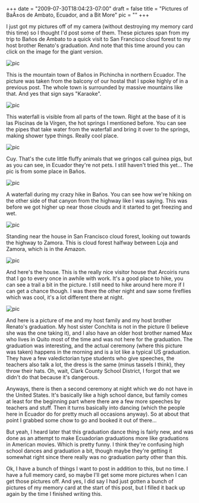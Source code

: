 
+++
date = "2009-07-30T18:04:23-07:00"
draft = false
title = "Pictures of BaÃ±os de Ambato, Ecuador, and a Bit More"
pic = ""
+++

<p>
    I just got my pictures off of my camera (without destroying my memory card this time) so I thought I'd post some of them.  These pictures span from my trip to Ba&ntilde;os de Ambato to a
    quick visit to San Francisco cloud forest to my host brother Renato's graduation.  And note that this time around you can click on the image for the giant version.
    </p>
 	 <img src = "http://www.justinmccandless.com/uploads/images/CIMG1833s.jpg" border = 0 alt = "pic" > 
  <p>
    This is the mountain town of Ba&ntilde;os in Pichincha in northern Ecuador.  The picture was taken from the balcony of our hostal that I spoke highly of in a previous post.
    The whole town is surrounded by massive mountains like that.  And yes that sign says "Karaoke".
    </p>
 <img src = "http://www.justinmccandless.com/uploads/images/CIMG1854s.jpg" border = 0 alt = "pic"> 
    <p>
    This waterfall is visible from all parts of the town.  Right at the base of it is las Piscinas de la V&iacute;rgen, the hot springs I mentioned before.  You can see the pipes
    that take water from the waterfall and bring it over to the springs, making shower type things.  Really cool place.
    </p>
 <img src = "http://www.justinmccandless.com/uploads/images/CIMG1857s.jpg" border = 0 alt = "pic"> 
    <p>
    Cuy.  That's the cute little fluffy animals that we gringos call guinea pigs, but as you can see, in Ecuador they're not pets.  I still haven't tried this yet...  The pic is from
    some place in Ba&ntilde;os.
    </p>
  <img src = "http://www.justinmccandless.com/uploads/images/CIMG1899s.jpg" border = 0 alt = "pic"> 
    <p>
    A waterfall during my crazy hike in Ba&ntilde;os.  You can see how we're hiking on the other side of that canyon from the highway like I was saying.  This was before we got
    higher up near those clouds and it started to get freezing and wet.
    </p>
 <img src = "http://www.justinmccandless.com/uploads/images/CIMG1908s.jpg" border = 0 alt = "pic">
    <p>
    Standing near the house in San Francisco cloud forest, looking out towards the highway to Zamora.  This is cloud forest halfway between Loja and Zamora, which is in the
    Amazon.  
    </p>
  <img src = "http://www.justinmccandless.com/uploads/images/CIMG1912s.jpg" border = 0 alt = "pic">
    <p>
    And here's the house.  This is the really nice visitor house that Arcoiris runs that I go to every once in awhile with work.  It's a good place to hike, you can see a trail
    a bit in the picture.  I still need to hike around here more if I can get a chance though.  I was there the other night and saw some fireflies which was cool, it's a lot
    different there at night.
    </p>
 <img src = "http://www.justinmccandless.com/uploads/images/_IMG1946s.jpg" border = 0 alt = "pic">
    <p>
    And here is a picture of me and my host family and my host brother Renato's graduation.  My host sister Conchita is not in the picture (I believe she was the one taking it),
    and I also have an older host brother named Max who lives in Quito most of the time and was not here for the graduation.  The graduation was interesting, and the actual
    ceremony (where this picture was taken) happens in the morning and is a lot like a typical US graduation.  They have a few valedictorian type students who give speeches,
    the teachers also talk a lot, the dress is the same (minus tassels I think), they throw their hats.  Oh, wait, Clark County School District, I forgot that we didn't do 
    that because it's dangerous.  
</p>
<p>
Anyways, there is then a second ceremony at night which we do not have in the United States.  It's basically like a high school dance, but
    family comes at least for the beginning part where there are a few more speeches by teachers and stuff.  Then it turns basically into dancing (which the people here
    in Ecuador do for pretty much all occasions anyway).  So at about that point I grabbed some chow to go and booked it out of there...  
</p>
<p>
But yeah, I heard later that this graduation
    dance thing is fairly new, and was done as an attempt to make Ecuadorian graduations more like graduations in American movies.  Which is pretty funny. I think they're confusing high school dances and graduation a bit, though maybe they're getting it somewhat right since there really was no graduation party other than this.
    </p>        
    <p>
    Ok, I have a bunch of things I want to post in addition to this, but no time.  I have a full memory card, so maybe I'll get some more pictures when I can get those
    pictures off.  And yes, I did say I had just gotten a bunch of pictures of my memory card at the start of this post, but I filled it back up again by the time I finished writing this.    
    </p>